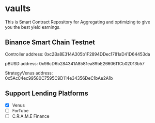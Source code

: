 # vaults
This is Smart Contract Repository for Aggregating and optimizing to give you the best yield earnings.

## Binance Smart Chain Testnet
Controller address: 0xc2Ba8E314A305b1F2894DDec1781aD41D64453da

pBUSD address: 0x98cD6b284341A8581ea89bE26606f1Cb02013b57

StrategyVenus address: 0x5Ac04ec99580C7595C9D114e34356DeC1bAe2A1b

## Support Lending Platforms

- [x] Venus
- [ ] ForTube
- [ ] C.R.A.M.E Finance

